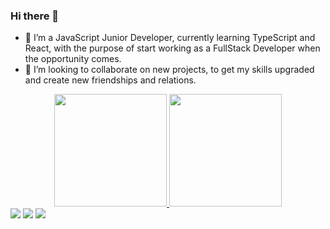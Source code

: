 ### Hi there 👋



- 🌱 I’m a JavaScript Junior Developer, currently learning TypeScript and React, with the purpose of start working as a FullStack Developer when the opportunity comes.
- 👯 I’m looking to collaborate on new projects, to get my skills upgraded and create new friendships and relations.


<div align="center">
  <a href="https://github.com/pedrogoncaalves">
  <img height="180em" src="https://github-readme-stats.vercel.app/api?username=pedrogoncaalves&show_icons=true&theme=tokyonight&include_all_commits=true&count_private=true"/>
  <img height="180em" src="https://github-readme-stats.vercel.app/api/top-langs/?username=pedrogoncaalves&layout=compact&langs_count=7&theme=tokyonight"/>
</div>



<div> 
      <a href="https://www.linkedin.com/in/pedrohgao" target="_blank"><img src="https://img.shields.io/badge/-LinkedIn-%230077B5?style=for-the-badge&logo=linkedin&logoColor=white" target="_blank"></a> 
  <a href="https://www.freecodecamp.org/pedrogoncaalves" target="_blank"><img src="https://img.shields.io/badge/Freecodecamp-%23123.svg?&style=for-the-badge&logo=freecodecamp&logoColor=green" target="_blank"></a>
  <a href = "https://www.codewars.com/users/pedrogoncaalves"><img src="https://img.shields.io/badge/Codewars-B1361E?style=for-the-badge&logo=codewars&logoColor=grey" target="_blank"></a>
  
 
</div>
